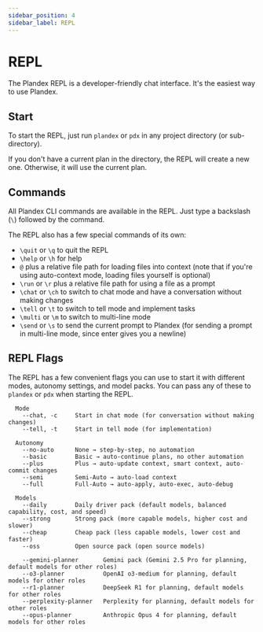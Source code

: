 ```yaml
---
sidebar_position: 4
sidebar_label: REPL
---
```


# REPL

The Plandex REPL is a developer-friendly chat interface. It's the easiest way to use Plandex.

## Start

To start the REPL, just run `plandex` or `pdx` in any project directory (or sub-directory).

If you don't have a current plan in the directory, the REPL will create a new one. Otherwise, it will use the current plan.

## Commands

All Plandex CLI commands are available in the REPL. Just type a backslash (`\`) followed by the command.

The REPL also has a few special commands of its own:

- `\quit` or `\q` to quit the REPL
- `\help` or `\h` for help
- `@` plus a relative file path for loading files into context (note that if you're using auto-context mode, loading files yourself is optional)
- `\run` or `\r` plus a relative file path for using a file as a prompt
- `\chat` or `\ch` to switch to chat mode and have a conversation without making changes
- `\tell` or `\t` to switch to tell mode and implement tasks
- `\multi` or `\m` to switch to multi-line mode
- `\send` or `\s` to send the current prompt to Plandex (for sending a prompt in multi-line mode, since enter gives you a newline)

## REPL Flags

The REPL has a few convenient flags you can use to start it with different modes, autonomy settings, and model packs. You can pass any of these to `plandex` or `pdx` when starting the REPL.

```
  Mode
    --chat, -c     Start in chat mode (for conversation without making changes)
    --tell, -t     Start in tell mode (for implementation)

  Autonomy
    --no-auto      None → step-by-step, no automation
    --basic        Basic → auto-continue plans, no other automation
    --plus         Plus → auto-update context, smart context, auto-commit changes
    --semi         Semi-Auto → auto-load context
    --full         Full-Auto → auto-apply, auto-exec, auto-debug

  Models
    --daily        Daily driver pack (default models, balanced capability, cost, and speed)
    --strong       Strong pack (more capable models, higher cost and slower)
    --cheap        Cheap pack (less capable models, lower cost and faster)
    --oss          Open source pack (open source models)

    --gemini-planner       Gemini pack (Gemini 2.5 Pro for planning, default models for other roles)
    --o3-planner           OpenAI o3-medium for planning, default models for other roles
    --r1-planner           DeepSeek R1 for planning, default models for other roles
    --perplexity-planner   Perplexity for planning, default models for other roles
    --opus-planner         Anthropic Opus 4 for planning, default models for other roles

```

